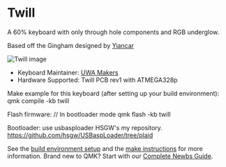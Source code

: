 # Twill

A 60% keyboard with only through hole components and RGB underglow.

Based off the Gingham designed by [Yiancar](https://yiancar-designs.com/portfolio/gingham/)

![Twill image](https://imgur.com/gallery/gNAEsL6)

* Keyboard Maintainer: [UWA Makers](https://wiki.uwamakers.com//)  
* Hardware Supported: Twill PCB rev1 with ATMEGA328p 

Make example for this keyboard (after setting up your build environment):
    qmk compile -kb twill

Flash firmware:
    // In bootloader mode
    qmk flash -kb twill

Bootloader:
use usbasploader HSGW's my repository.
https://github.com/hsgw/USBaspLoader/tree/plaid

See the [build environment setup](https://docs.qmk.fm/#/getting_started_build_tools) and the [make instructions](https://docs.qmk.fm/#/getting_started_make_guide) for more information. Brand new to QMK? Start with our [Complete Newbs Guide](https://docs.qmk.fm/#/newbs).

